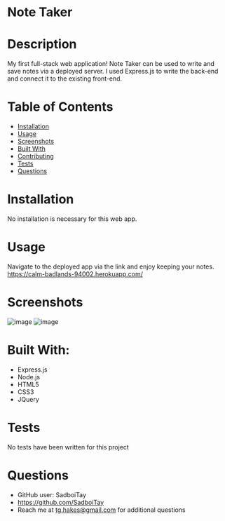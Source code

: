 # Note Taker 
  

  # Description
  My first full-stack web application! Note Taker can be used to write and save notes via a deployed server. I used Express.js to write the back-end and connect it to the existing front-end. 

  # Table of Contents
  * [Installation](#installation)
  * [Usage](#usage)
  * [Screenshots](#screenshots)
  * [Built With](#built-with)
  * [Contributing](#contributing)
  * [Tests](#tests)
  * [Questions](#questions)

  # Installation
  No installation is necessary for this web app.

  # Usage
  Navigate to the deployed app via the link and enjoy keeping your notes.
  https://calm-badlands-94002.herokuapp.com/
  
  # Screenshots
  ![image](https://user-images.githubusercontent.com/86327207/135695531-78078af5-bf22-48aa-97b1-e71dfd727c22.png)
  ![image](https://user-images.githubusercontent.com/86327207/135695640-7911c862-88c2-46b8-b6ee-07581cc4fdd9.png)


  # Built With:
  * Express.js
  * Node.js
  * HTML5
  * CSS3
  * JQuery
  
  
  # Tests
  No tests have been written for this project

  # Questions

  * GitHub user: SadboiTay
  * https://github.com/SadboiTay
  * Reach me at tg.hakes@gmail.com for additional questions
  
